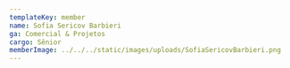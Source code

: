 ```yaml
---
templateKey: member
name: Sofia Sericov Barbieri
ga: Comercial & Projetos
cargo: Sênior
memberImage: ../../../static/images/uploads/SofiaSericovBarbieri.png
---
```

